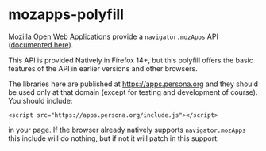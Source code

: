 mozapps-polyfill
================

[Mozilla Open Web
Applications](https://developer.mozilla.org/en/OpenWebApps) provide a
`navigator.mozApps` API ([documented
here](https://developer.mozilla.org/en/Apps/Apps_JavaScript_API)).

This API is provided Natively in Firefox 14+, but this polyfill offers the
basic features of the API in earlier versions and other browsers.

The libraries here are published at https://apps.persona.org and they should
be used only at that domain (except for testing and development of course). 
You should include:

    <script src="https://apps.persona.org/include.js"></script>

in your page.  If the browser already natively supports `navigator.mozApps`
this include will do nothing, but if not it will patch in this support.

